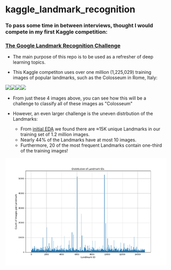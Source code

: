 # kaggle_landmark_recognition

### To pass some time in between interviews, thought I would compete in my first Kaggle competition:
### [The Google Landmark Recognition Challenge](https://www.kaggle.com/c/landmark-recognition-challenge) 

- The main purpose of this repo is to be used as a refresher of deep learning topics.

- This Kaggle competiton uses over one million (1,225,029) training images of popular landmarks, such as the Colosseum in Rome, Italy: 

<img height="240px" src="http://lh3.ggpht.com/-KXyELwqwp_Q/Ry-qmQAqwUI/AAAAAAAAAoU/SUt6osy86xk/s1600/" /><img height="240px"  src="http://lh3.ggpht.com/-GtgCG7ZNNDw/TWWRUVMMpUI/AAAAAAAAC00/AUNX8bd957w/s1600/" /><img height="240px" src="http://lh6.ggpht.com/-Xc0B_C_xpfc/RsIor9h8-SI/AAAAAAAABK0/d6gJYx06eKI/s1600/" /><img height="240px" src="https://lh3.googleusercontent.com/-r7w0c7chrC8/TKvJKIyP-yI/AAAAAAAAAbE/G1GYmt5t-bg/s1600/" />

- From just these 4 images above, you can see how this will be a challenge to classify all of these images as "Colosseum"

- However, an even larger challenge is the uneven distrbution of the Landmarks:
    + From [initial EDA](eda_training_data.ipynb) we found there are ≈15K unique Landmarks in our training set of 1.2 million images.
    + Nearly 44% of the Landmarks have at most 10 images.
    + Furthermore, 20 of the most frequent Landmarks contain one-third of the training images!

![Landmark Distribution](/images/landmark_dist.png)

